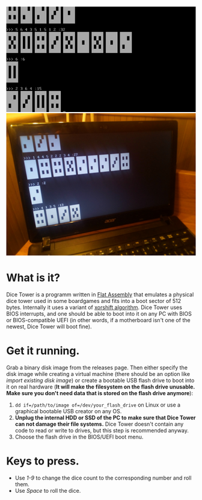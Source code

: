 ![](screenshot.png?raw=true)
![](real_hardware.jpg?raw=true)

# What is it?

Dice Tower is a programm written in [Flat Assembly](https://flatassembler.net/) that emulates a physical dice tower used in some boardgames and fits into a boot sector of 512 bytes. Internally it uses a variant of [xorshift algorithm](https://en.wikipedia.org/wiki/Xorshift). Dice Tower uses BIOS interrupts, and one should be able to boot into it on any PC with BIOS or BIOS-compatible UEFI (in other words, if a motherboard isn't one of the newest, Dice Tower will boot fine).

# Get it running.

Grab a binary disk image from the releases page. Then either specify the disk image while creating a virtual machine (there should be an option like _import existing disk image_) or create a bootable USB flash drive to boot into it on real hardware (**It will make the filesystem on the flash drive unusable. Make sure you don't need data that is stored on the flash drive anymore**):

1. `dd if=/path/to/image of=/dev/your_flash_drive` on Linux or use a graphical bootable USB creator on any OS.
2. **Unplug the internal HDD or SSD of the PC to make sure that Dice Tower can not damage their file systems.** Dice Tower doesn't contain any code to read or write to drives, but this step is recommended anyway.
3. Choose the flash drive in the BIOS/UEFI boot menu.

# Keys to press.

- Use _1-9_ to change the dice count to the corresponding number and roll them.
- Use _Space_ to roll the dice.
